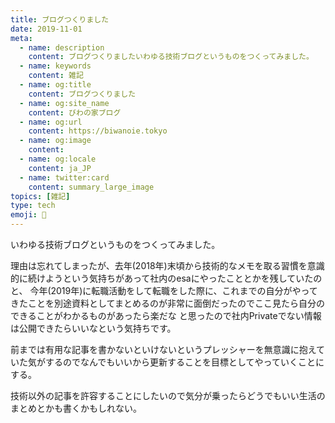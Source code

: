 ```yaml
---
title: ブログつくりました
date: 2019-11-01
meta:
  - name: description
    content: ブログつくりましたいわゆる技術ブログというものをつくってみました。
  - name: keywords
    content: 雑記
  - name: og:title
    content: ブログつくりました
  - name: og:site_name
    content: びわの家ブログ
  - name: og:url
    content: https://biwanoie.tokyo
  - name: og:image
    content: 
  - name: og:locale
    content: ja_JP
  - name: twitter:card
    content: summary_large_image
topics: [雑記] 
type: tech
emoji: 💛
---
```

いわゆる技術ブログというものをつくってみました。

理由は忘れてしまったが、去年(2018年)末頃から技術的なメモを取る習慣を意識的に続けようという気持ちがあって社内のesaにやったこととかを残していたのと、
今年(2019年)に転職活動をして転職をした際に、これまでの自分がやってきたことを別途資料としてまとめるのが非常に面倒だったのでここ見たら自分のできることがわかるものがあったら楽だな
と思ったので社内Privateでない情報は公開できたらいいなという気持ちです。

前までは有用な記事を書かないといけないというプレッシャーを無意識に抱えていた気がするのでなんでもいいから更新することを目標としてやっていくことにする。

技術以外の記事を許容することにしたいので気分が乗ったらどうでもいい生活のまとめとかも書くかもしれない。

